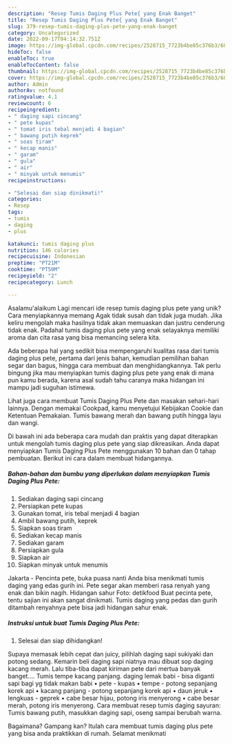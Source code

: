 ```yaml
---
description: "Resep Tumis Daging Plus Pete{ yang Enak Banget"
title: "Resep Tumis Daging Plus Pete{ yang Enak Banget"
slug: 379-resep-tumis-daging-plus-pete-yang-enak-banget
category: Uncategorized
date: 2022-09-17T04:14:32.751Z
image: https://img-global.cpcdn.com/recipes/2528715_7723b4be85c376b3/680x482cq70/tumis-daging-plus-pete-foto-resep-utama.jpg
hideToc: false
enableToc: true
enableTocContent: false
thumbnail: https://img-global.cpcdn.com/recipes/2528715_7723b4be85c376b3/680x482cq70/tumis-daging-plus-pete-foto-resep-utama.jpg
cover: https://img-global.cpcdn.com/recipes/2528715_7723b4be85c376b3/680x482cq70/tumis-daging-plus-pete-foto-resep-utama.jpg
author: Admin
authorAv: notfound
ratingvalue: 4.1
reviewcount: 6
recipeingredient:
- " daging sapi cincang"
- " pete kupas"
- " tomat iris tebal menjadi 4 bagian"
- " bawang putih keprek"
- " soas tiram"
- " kecap manis"
- " garam"
- " gula"
- " air"
- " minyak untuk menumis"
recipeinstructions:

- "Selesai dan siap dinikmati!"
categories:
- Resep
tags:
- tumis
- daging
- plus

katakunci: tumis daging plus 
nutrition: 146 calories
recipecuisine: Indonesian
preptime: "PT21M"
cooktime: "PT50M"
recipeyield: "2"
recipecategory: Lunch

---
```



Asalamu'alaikum Lagi mencari ide resep tumis daging plus pete yang unik? Cara menyiapkannya memang Agak tidak susah dan tidak juga mudah. Jika keliru mengolah maka hasilnya tidak akan memuaskan dan justru cenderung tidak enak. Padahal tumis daging plus pete yang enak selayaknya memiliki aroma dan cita rasa yang bisa memancing selera kita.


Ada beberapa hal yang sedikit bisa mempengaruhi kualitas rasa dari tumis daging plus pete, pertama dari jenis bahan, kemudian pemilihan bahan segar dan bagus, hingga cara membuat dan menghidangkannya. Tak perlu bingung jika mau menyiapkan tumis daging plus pete yang enak di mana pun kamu berada, karena asal sudah tahu caranya maka hidangan ini mampu jadi suguhan istimewa.

Lihat juga cara membuat Tumis Daging Plus Pete dan masakan sehari-hari lainnya. Dengan memakai Cookpad, kamu menyetujui Kebijakan Cookie dan Ketentuan Pemakaian. Tumis bawang merah dan bawang putih hingga layu dan wangi.


Di bawah ini ada beberapa cara mudah dan praktis yang dapat diterapkan untuk mengolah tumis daging plus pete yang siap dikreasikan. Anda dapat menyiapkan Tumis Daging Plus Pete menggunakan 10 bahan dan 0 tahap pembuatan. Berikut ini cara dalam membuat hidangannya.

<!--inarticleads1-->

##### Bahan-bahan dan bumbu yang diperlukan dalam menyiapkan Tumis Daging Plus Pete:

1. Sediakan  daging sapi cincang
1. Persiapkan  pete kupas
1. Gunakan  tomat, iris tebal menjadi 4 bagian
1. Ambil  bawang putih, keprek
1. Siapkan  soas tiram
1. Sediakan  kecap manis
1. Sediakan  garam
1. Persiapkan  gula
1. Siapkan  air
1. Siapkan  minyak untuk menumis


Jakarta - Pencinta pete, buka puasa nanti Anda bisa menikmati tumis daging yang edas gurih ini. Pete segar akan memberi rasa renyah yang enak dan bikin nagih. Hidangan sahur Foto: detikfood Buat pecinta pete, tentu sajian ini akan sangat dinikmati. Tumis daging yang pedas dan gurih ditambah renyahnya pete bisa jadi hidangan sahur enak. 

<!--inarticleads2-->

##### Instruksi untuk buat Tumis Daging Plus Pete:


1. Selesai dan siap dihidangkan!

Supaya memasak lebih cepat dan juicy, pilihlah daging sapi sukiyaki dan potong sedang. Kemarin beli daging sapi niatnya mau dibuat sop daging kacang merah. Lalu tiba-tiba dapat kiriman pete dari mertua banyak banget…. Tumis tempe kacang panjang. daging lemak babi - bisa diganti sapi bagi yg tidak makan babi • pete - kupas • tempe - potong sepanjang korek api • kacang panjang - potong sepanjang korek api • daun jeruk • lengkuas - geprek • cabe besar hijau, potong iris menyerong • cabe besar merah, potong iris menyerong. Cara membuat resep tumis daging sayuran: Tumis bawang putih, masukkan daging sapi, oseng sampai berubah warna. 

Bagaimana? Gampang kan? Itulah cara membuat tumis daging plus pete yang bisa anda praktikkan di rumah. Selamat menikmati

